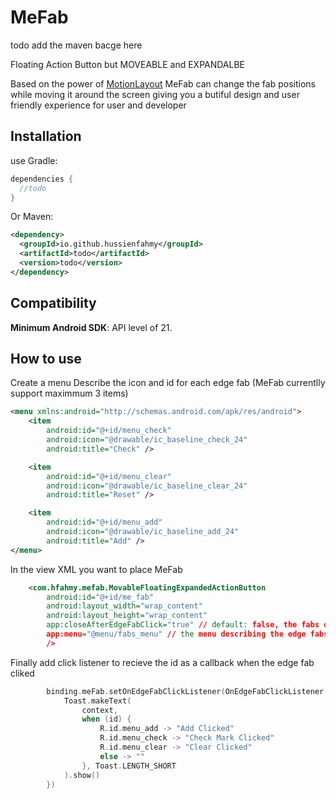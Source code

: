 MeFab
=====
todo add the maven bacge here

Floating Action Button but MOVEABLE and EXPANDALBE

Based on the power of [MotionLayout](https://developer.android.com/training/constraint-layout/motionlayout) MeFab can change the fab positions while moving it around the screen giving you a butiful design and user friendly experience for user and developer 

Installation
--------
use Gradle:

```gradle
dependencies {
  //todo
}
```

Or Maven:

```xml
<dependency>
  <groupId>io.github.hussienfahmy</groupId>
  <artifactId>todo</artifactId>
  <version>todo</version>
</dependency>
```

Compatibility
-------------
 **Minimum Android SDK**: API level of 21.
 
 How to use
-------------
Create a menu Describe the icon and id for each edge fab (MeFab currentlly support maximmum 3 items)

```xml
<menu xmlns:android="http://schemas.android.com/apk/res/android">
    <item
        android:id="@+id/menu_check"
        android:icon="@drawable/ic_baseline_check_24"
        android:title="Check" />

    <item
        android:id="@+id/menu_clear"
        android:icon="@drawable/ic_baseline_clear_24"
        android:title="Reset" />

    <item
        android:id="@+id/menu_add"
        android:icon="@drawable/ic_baseline_add_24"
        android:title="Add" />
</menu>
```

 In the view XML you want to place MeFab
```xml
    <com.hfahmy.mefab.MovableFloatingExpandedActionButton
        android:id="@+id/me_fab"
        android:layout_width="wrap_content"
        android:layout_height="wrap_content"
        app:closeAfterEdgeFabClick="true" // default: false, the fabs on the edge return to center when one of them clicked
        app:menu="@menu/fabs_menu" // the menu describing the edge fabs
        />
```
Finally add click listener to recieve the id as a callback when the edge fab cliked
```kotlin
        binding.meFab.setOnEdgeFabClickListener(OnEdgeFabClickListener { id ->
            Toast.makeText(
                context,
                when (id) {
                    R.id.menu_add -> "Add Clicked"
                    R.id.menu_check -> "Check Mark Clicked"
                    R.id.menu_clear -> "Clear Clicked"
                    else -> ""
                }, Toast.LENGTH_SHORT
            ).show()
        })
```
